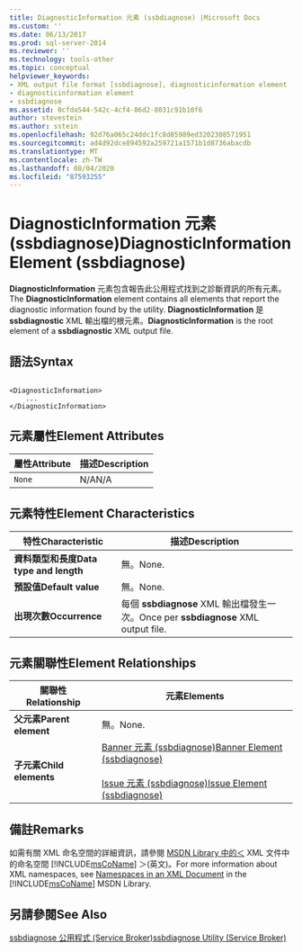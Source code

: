 ```yaml
---
title: DiagnosticInformation 元素 (ssbdiagnose) |Microsoft Docs
ms.custom: ''
ms.date: 06/13/2017
ms.prod: sql-server-2014
ms.reviewer: ''
ms.technology: tools-other
ms.topic: conceptual
helpviewer_keywords:
- XML output file format [ssbdiagnose], diagnosticinformation element
- diagnosticinformation element
- ssbdiagnose
ms.assetid: 0cfda544-542c-4cf4-86d2-8031c91b10f6
author: stevestein
ms.author: sstein
ms.openlocfilehash: 92d76a065c24ddc1fc8d85989ed3202308571951
ms.sourcegitcommit: ad4d92dce894592a259721a1571b1d8736abacdb
ms.translationtype: MT
ms.contentlocale: zh-TW
ms.lasthandoff: 08/04/2020
ms.locfileid: "87593255"
---
```

# <a name="diagnosticinformation-element-ssbdiagnose"></a><span data-ttu-id="62e8d-102">DiagnosticInformation 元素 (ssbdiagnose)</span><span class="sxs-lookup"><span data-stu-id="62e8d-102">DiagnosticInformation Element (ssbdiagnose)</span></span>
  <span data-ttu-id="62e8d-103">**DiagnosticInformation** 元素包含報告此公用程式找到之診斷資訊的所有元素。</span><span class="sxs-lookup"><span data-stu-id="62e8d-103">The **DiagnosticInformation** element contains all elements that report the diagnostic information found by the utility.</span></span> <span data-ttu-id="62e8d-104">**DiagnosticInformation** 是 **ssbdiagnostic** XML 輸出檔的根元素。</span><span class="sxs-lookup"><span data-stu-id="62e8d-104">**DiagnosticInformation** is the root element of a **ssbdiagnostic** XML output file.</span></span>  
  
## <a name="syntax"></a><span data-ttu-id="62e8d-105">語法</span><span class="sxs-lookup"><span data-stu-id="62e8d-105">Syntax</span></span>  
  
```  
  
<DiagnosticInformation>   
    ...   
</DiagnosticInformation>  
```  
  
## <a name="element-attributes"></a><span data-ttu-id="62e8d-106">元素屬性</span><span class="sxs-lookup"><span data-stu-id="62e8d-106">Element Attributes</span></span>  
  
|<span data-ttu-id="62e8d-107">屬性</span><span class="sxs-lookup"><span data-stu-id="62e8d-107">Attribute</span></span>|<span data-ttu-id="62e8d-108">描述</span><span class="sxs-lookup"><span data-stu-id="62e8d-108">Description</span></span>|  
|---------------|-----------------|  
|`None`|<span data-ttu-id="62e8d-109">N/A</span><span class="sxs-lookup"><span data-stu-id="62e8d-109">N/A</span></span>|  
  
## <a name="element-characteristics"></a><span data-ttu-id="62e8d-110">元素特性</span><span class="sxs-lookup"><span data-stu-id="62e8d-110">Element Characteristics</span></span>  
  
|<span data-ttu-id="62e8d-111">特性</span><span class="sxs-lookup"><span data-stu-id="62e8d-111">Characteristic</span></span>|<span data-ttu-id="62e8d-112">描述</span><span class="sxs-lookup"><span data-stu-id="62e8d-112">Description</span></span>|  
|--------------------|-----------------|  
|<span data-ttu-id="62e8d-113">**資料類型和長度**</span><span class="sxs-lookup"><span data-stu-id="62e8d-113">**Data type and length**</span></span>|<span data-ttu-id="62e8d-114">無。</span><span class="sxs-lookup"><span data-stu-id="62e8d-114">None.</span></span>|  
|<span data-ttu-id="62e8d-115">**預設值**</span><span class="sxs-lookup"><span data-stu-id="62e8d-115">**Default value**</span></span>|<span data-ttu-id="62e8d-116">無。</span><span class="sxs-lookup"><span data-stu-id="62e8d-116">None.</span></span>|  
|<span data-ttu-id="62e8d-117">**出現次數**</span><span class="sxs-lookup"><span data-stu-id="62e8d-117">**Occurrence**</span></span>|<span data-ttu-id="62e8d-118">每個 **ssbdiagnose** XML 輸出檔發生一次。</span><span class="sxs-lookup"><span data-stu-id="62e8d-118">Once per **ssbdiagnose** XML output file.</span></span>|  
  
## <a name="element-relationships"></a><span data-ttu-id="62e8d-119">元素關聯性</span><span class="sxs-lookup"><span data-stu-id="62e8d-119">Element Relationships</span></span>  
  
|<span data-ttu-id="62e8d-120">關聯性</span><span class="sxs-lookup"><span data-stu-id="62e8d-120">Relationship</span></span>|<span data-ttu-id="62e8d-121">元素</span><span class="sxs-lookup"><span data-stu-id="62e8d-121">Elements</span></span>|  
|------------------|--------------|  
|<span data-ttu-id="62e8d-122">**父元素**</span><span class="sxs-lookup"><span data-stu-id="62e8d-122">**Parent element**</span></span>|<span data-ttu-id="62e8d-123">無。</span><span class="sxs-lookup"><span data-stu-id="62e8d-123">None.</span></span>|  
|<span data-ttu-id="62e8d-124">**子元素**</span><span class="sxs-lookup"><span data-stu-id="62e8d-124">**Child elements**</span></span>|[<span data-ttu-id="62e8d-125">Banner 元素 &#40;ssbdiagnose&#41;</span><span class="sxs-lookup"><span data-stu-id="62e8d-125">Banner Element &#40;ssbdiagnose&#41;</span></span>](banner-element-ssbdiagnose.md)<br /><br /> [<span data-ttu-id="62e8d-126">Issue 元素 &#40;ssbdiagnose&#41;</span><span class="sxs-lookup"><span data-stu-id="62e8d-126">Issue Element &#40;ssbdiagnose&#41;</span></span>](issue-element-ssbdiagnose.md)|  
  
## <a name="remarks"></a><span data-ttu-id="62e8d-127">備註</span><span class="sxs-lookup"><span data-stu-id="62e8d-127">Remarks</span></span>  
 <span data-ttu-id="62e8d-128">如需有關 XML 命名空間的詳細資訊，請參閱 [MSDN Library 中的＜](https://go.microsoft.com/fwlink/?LinkId=7341) XML 文件中的命名空間 [!INCLUDE[msCoName](../../includes/msconame-md.md)] ＞(英文)。</span><span class="sxs-lookup"><span data-stu-id="62e8d-128">For more information about XML namespaces, see [Namespaces in an XML Document](https://go.microsoft.com/fwlink/?LinkId=7341) in the [!INCLUDE[msCoName](../../includes/msconame-md.md)] MSDN Library.</span></span>  
  
## <a name="see-also"></a><span data-ttu-id="62e8d-129">另請參閱</span><span class="sxs-lookup"><span data-stu-id="62e8d-129">See Also</span></span>  
 [<span data-ttu-id="62e8d-130">ssbdiagnose 公用程式 &#40;Service Broker&#41;</span><span class="sxs-lookup"><span data-stu-id="62e8d-130">ssbdiagnose Utility &#40;Service Broker&#41;</span></span>](ssbdiagnose-utility-service-broker.md)  
  
  
